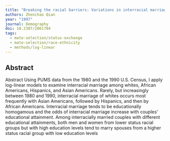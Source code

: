 ```yaml
---
title: "Breaking the racial barriers: Variations in interracial marriage between 1980 and 1990"
authors: Zhenchao Qian
year: "1997"
journal: Demography
doi: 10.2307/2061704
tags:
  - mate-selection/status-exchange
  - mate-selection/race-ethnicity
  - methods/log-linear
---
```

## Abstract

Abstract Using PUMS data from the 1980 and the 1990 U.S. Census, I apply log-linear models to examine interracial marriage among whites, African Americans, Hispanics, and Asian Americans. Rarely, but increasingly between 1980 and 1990, interracial marriage of whites occurs most frequently with Asian Americans, followed by Hispanics, and then by African Americans. Interracial marriage tends to be educationally homogamous and the odds of interracial marriage increase with couples’ educational attainment. Among interracially married couples with different educational attainments, both men and women from lower status racial groups but with high education levels tend to marry spouses from a higher status racial group with low education levels
